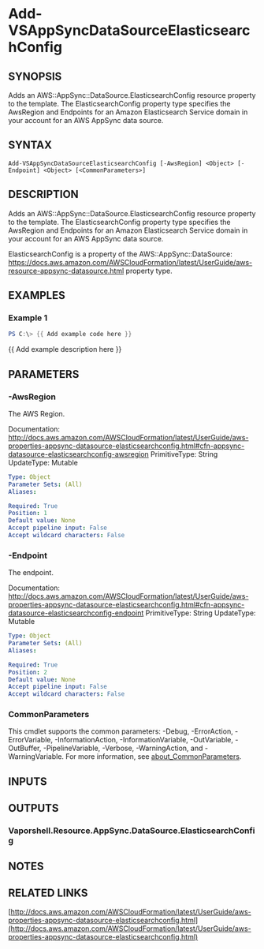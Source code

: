 # Add-VSAppSyncDataSourceElasticsearchConfig

## SYNOPSIS
Adds an AWS::AppSync::DataSource.ElasticsearchConfig resource property to the template.
The ElasticsearchConfig property type specifies the AwsRegion and Endpoints for an Amazon Elasticsearch Service domain in your account for an AWS AppSync data source.

## SYNTAX

```
Add-VSAppSyncDataSourceElasticsearchConfig [-AwsRegion] <Object> [-Endpoint] <Object> [<CommonParameters>]
```

## DESCRIPTION
Adds an AWS::AppSync::DataSource.ElasticsearchConfig resource property to the template.
The ElasticsearchConfig property type specifies the AwsRegion and Endpoints for an Amazon Elasticsearch Service domain in your account for an AWS AppSync data source.

ElasticsearchConfig is a property of the AWS::AppSync::DataSource: https://docs.aws.amazon.com/AWSCloudFormation/latest/UserGuide/aws-resource-appsync-datasource.html property type.

## EXAMPLES

### Example 1
```powershell
PS C:\> {{ Add example code here }}
```

{{ Add example description here }}

## PARAMETERS

### -AwsRegion
The AWS Region.

Documentation: http://docs.aws.amazon.com/AWSCloudFormation/latest/UserGuide/aws-properties-appsync-datasource-elasticsearchconfig.html#cfn-appsync-datasource-elasticsearchconfig-awsregion
PrimitiveType: String
UpdateType: Mutable

```yaml
Type: Object
Parameter Sets: (All)
Aliases:

Required: True
Position: 1
Default value: None
Accept pipeline input: False
Accept wildcard characters: False
```

### -Endpoint
The endpoint.

Documentation: http://docs.aws.amazon.com/AWSCloudFormation/latest/UserGuide/aws-properties-appsync-datasource-elasticsearchconfig.html#cfn-appsync-datasource-elasticsearchconfig-endpoint
PrimitiveType: String
UpdateType: Mutable

```yaml
Type: Object
Parameter Sets: (All)
Aliases:

Required: True
Position: 2
Default value: None
Accept pipeline input: False
Accept wildcard characters: False
```

### CommonParameters
This cmdlet supports the common parameters: -Debug, -ErrorAction, -ErrorVariable, -InformationAction, -InformationVariable, -OutVariable, -OutBuffer, -PipelineVariable, -Verbose, -WarningAction, and -WarningVariable. For more information, see [about_CommonParameters](http://go.microsoft.com/fwlink/?LinkID=113216).

## INPUTS

## OUTPUTS

### Vaporshell.Resource.AppSync.DataSource.ElasticsearchConfig
## NOTES

## RELATED LINKS

[http://docs.aws.amazon.com/AWSCloudFormation/latest/UserGuide/aws-properties-appsync-datasource-elasticsearchconfig.html](http://docs.aws.amazon.com/AWSCloudFormation/latest/UserGuide/aws-properties-appsync-datasource-elasticsearchconfig.html)

